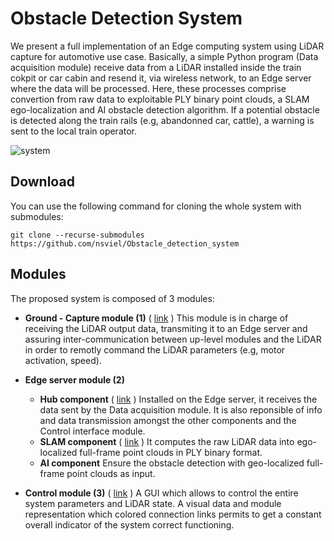 # Obstacle Detection System
We present a full implementation of an Edge computing system using LiDAR capture for automotive use case. Basically, a simple Python program (Data acquisition module) receive data from a LiDAR installed inside the train cokpit or car cabin and resend it, via wireless network, to an Edge server where the data will be processed. Here, these processes comprise convertion from raw data to exploitable PLY binary point clouds, a SLAM ego-localization and AI obstacle detection algorithm. If a potential obstacle is detected along the train rails (e.g, abandonned car, cattle), a warning is sent to the local train operator.

![system](https://user-images.githubusercontent.com/80487132/224792706-490c0671-9a5d-467d-a583-57ae77e06f9e.png)

## Download

You can use the following command for cloning the whole system with submodules:

    git clone --recurse-submodules https://github.com/nsviel/Obstacle_detection_system

## Modules

The proposed system is composed of 3 modules:
- **Ground - Capture module (1)** ( [link](https://github.com/nsviel/-Obstacle-Data_acquisition_module) ) This module is in charge of receiving the LiDAR output data, transmiting it to an Edge server and assuring inter-communication between up-level modules and the LiDAR in order to remotly command the LiDAR parameters (e.g, motor activation, speed).

- **Edge server module (2)**
  - **Hub component** ( [link](https://github.com/nsviel/-Obstacle-Edge_orchestrator_component) ) Installed on the Edge server, it receives the data sent by the Data acquisition module. It is also reponsible of info and data transmission amongst the other components and the Control interface module.
  - **SLAM component** ( [link](https://github.com/nsviel/-Obstacle-Data_processing_component) ) It computes the raw LiDAR data into ego-localized full-frame point clouds in PLY binary format.
  - **AI component** Ensure the obstacle detection with geo-localized full-frame point clouds as input.

- **Control module (3)** ( [link](https://github.com/nsviel/-Obstacle-Control_interface_module) ) A GUI which allows to control the entire system parameters and LiDAR state. A visual data and module representation which colored connection links permits to get a constant overall indicator of the system correct functioning.
